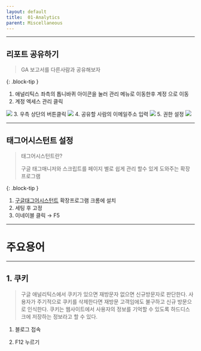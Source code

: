 ```yaml
---
layout: default
title:  01-Analytics
parent: Miscellaneous
---
```


---
## 리포트 공유하기

>
> GA 보고서를 다른사람과 공유해보자
> 
{: .block-tip }

1. 애널리틱스 좌측의 톱니바퀴 아이콘을 눌러 관리 메뉴로 이동한후 계정 으로 이동
2. 계정 엑세스 관리 클릭
  <img src='{{ "/assets/img/00.png" | relative_url }}'>
3. 우측 상단의 버튼클릭
  <img src='{{ "/assets/img/01.png" | relative_url }}'>
4. 공유할 사람의 이메일주소 입력
  <img src='{{ "/assets/img/03.png" | relative_url }}'>
5. 권한 설정
  <img src='{{ "/assets/img/04.png" | relative_url }}'>

---
## 태그어시스턴트 설정

>태그어시스턴트란?
>
>구글 태그매니저와 스크립트를 페이지 별로 쉽게 관리 할수 있게 도와주는 확장 프로그램
> 
{: .block-tip }

1. [구글태그어시스턴트](https://chrome.google.com/webstore/detail/tag-assistant-legacy-by-g/kejbdjndbnbjgmefkgdddjlbokphdefk?hl=ko) 확장프로그램 크롬에 설치
2. 세팅 후 고정
3. 이네이블 클릭 → F5
   <!--    <img src='{{ "/assets/img/18.png" | relative_url }}'>
      <img src='{{ "/assets/img/19.png" | relative_url }}'> -->

---
# 주요용어
---
## 1. 쿠키

>구글 애널리틱스에서 쿠키가 있으면 재방문자 없으면 신규방문자로 판단한다.
>사용자가 주기적으로 쿠키를 삭제한다면 재방문 고객임에도 불구하고 신규 방문으로 인식한다.
>쿠키는 웹사이트에서 사용자의 정보를 기억할 수 있도록 하드디스크에 저장하는 정보라고 할 수 있다.

1. 블로그 접속

2. F12 누르기

